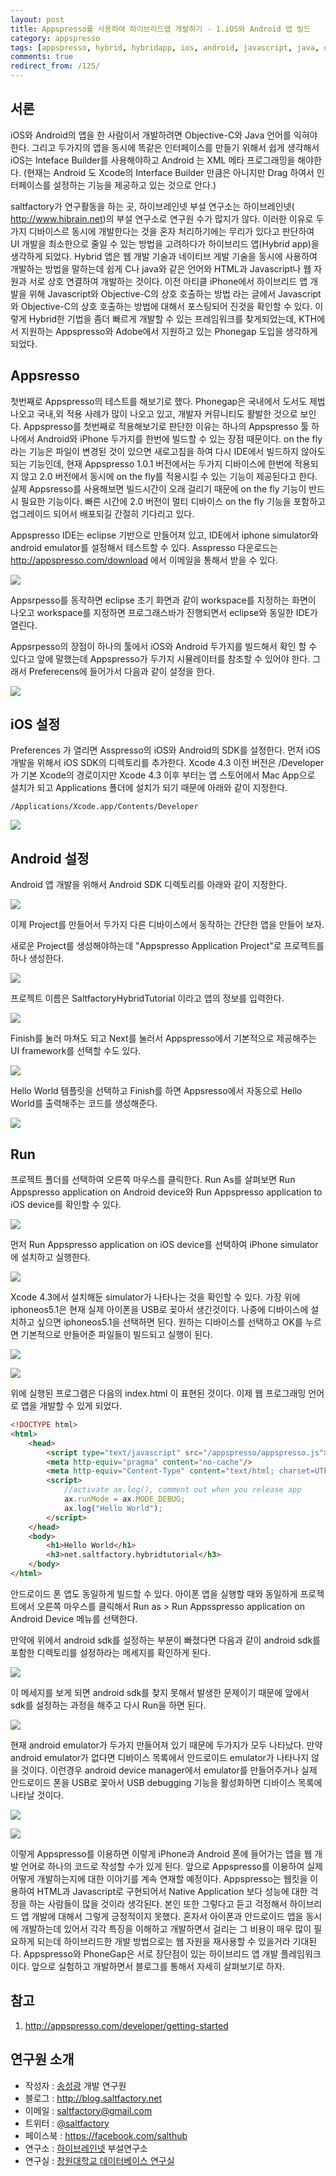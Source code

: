 ```yaml
---
layout: post
title: Appspresso를 사용하여 하이브리드앱 개발하기 - 1.iOS와 Android 앱 빌드
category: appspresso
tags: [appspresso, hybrid, hybridapp, ios, android, javascript, java, objective-c]
comments: true
redirect_from: /125/
---
```


## 서론

iOS와 Android의 앱을 한 사람이서 개발하려면 Objective-C와 Java 언어를 익혀야한다. 그리고 두가지의 앱을 동시에 똑같은 인터페이스를 만들기 위해서 쉽게 생각해서 iOS는 Inteface Builder를 사용해야하고 Android 는 XML 메타 프로그래밍을 해야한다. (현재는 Android 도 Xcode의 Interface Builder 만큼은 아니지만 Drag 하여서 인터페이스를 설정하는 기능을 제공하고 있는 것으로 안다.)

saltfactory가 연구활동을 하는 곳, 하이브레인넷 부설 연구소는 하이브레인넷( http://www.hibrain.net)의 부설 연구소로 연구원 수가 많지가 않다. 이러한 이유로 두가지 디바이스르 동시에 개발한다는 것을 혼자 처리하기에는 무리가 있다고 판단하여 UI 개발을 최소한으로 줄일 수 있는 방법을 고려하다가 하이브리드 앱(Hybrid app)을 생각하게 되었다. Hybrid 앱은 웹 개발 기술과 네이티브 게발 기술을 동시에 사용하여 개발하는 방법을 말하는데 쉽게 C나 java와 같은 언어와 HTML과 Javascript나 웹 자원과 서로 상호 연결하여 개발하는 것이다. 이전 아티클 iPhone에서 하이브리드 앱 개발을 위해 Javascript와 Objective-C의 상호 호출하는 방법 라는 글에서 Javascript와 Objective-C의 상호 호출하는 방법에 대해서 포스팅되어 진것을 확인할 수 있다. 이렇게 Hybrid한 기법을 좀더 빠르게 개발할 수 있는 프레임워크를 찾게되었는데,  KTH에서 지원하는  Appspresso와 Adobe에서 지원하고 있는 Phonegap 도입을 생각하게 되었다.

<!--more-->

## Appsresso

첫번째로 Appspresso의 테스트를 해보기로 했다. Phonegap은 국내에서 도서도 제법 나오고 국내,외 적용 사례가 많이 나오고 있고, 개발자 커뮤니티도 활발한 것으로 보인다. Appspresso를 첫번째로 적용해보기로 판단한 이유는 하나의 Appspresso 툴 하나에서 Android와 iPhone 두가지를 한번에 빌드할 수 있는 장점 때문이다. on the fly 라는 기능은 파일이 변경된 것이 있으면 새로고침을 하여 다시 IDE에서 빌드하지 않아도 되는 기능인데, 현재 Appspresso 1.0.1 버전에서는 두가지 디바이스에 한번에 적용되지 않고 2.0 버전에서 동시에 on the fly를 적용시킬 수 있는 기능이 제공된다고 한다. 실제 Appsresso를 사용해보면 빌드시간이 오래 걸리기 때문에 on the fly 기능이 반드시 필요한 기능이다. 빠른 시간에 2.0 버전이 멀티 디바이스 on the fly 기능을 포함하고 업그레이드 되어서 배포되길 간절히 기다리고 있다.

Appspresso IDE는 eclipse 기반으로 만들어져 있고, IDE에서 iphone simulator와 android emulator를 설정해서 테스트할 수 있다. Asspresso 다운로드는 http://appspresso.com/download 에서 이메일을 통해서 받을 수 있다.

![](http://cfile2.uf.tistory.com/image/12344C3F4F97AF262A1678)

Appsrpesso를 동작하면 eclipse 초기 화면과 같이 workspace를 지정하는 화면이 나오고 workspace를 지정하면 프로그래스바가 진행되면서 eclipse와 동일한 IDE가 열린다.

Appsrpesso의 장점이 하나의 툴에서 iOS와 Android 두가지를 빌드해서 확인 할 수 있다고 앞에 말했는데 Appspresso가 두가지 시뮬레이터를 참조할 수 있어야 한다. 그래서 Preferecens에 들어가서 다음과 같이 설정을 한다.

![](http://cfile9.uf.tistory.com/image/191C83444F97B1990F9B40)

## iOS 설정

Preferences 가 열리면 Asspresso의 iOS와 Android의 SDK를 설정한다. 먼저 iOS 개발을 위해서 iOS SDK의 디렉토리를 추가한다. Xcode 4.3 이전 버전은 /Developer 가 기본 Xcode의 경로이지만 Xcode 4.3 이후 부터는 앱 스토어에서 Mac App으로 설치가 되고 Applications 폴더에 설치가 되기 때문에 아래와 같이 지정한다.

```
/Applications/Xcode.app/Contents/Developer
```

![](http://cfile29.uf.tistory.com/image/1119E4464F97B1AD2705FD)

## Android 설정

Android 앱 개발을 위해서 Android SDK 디렉토리를 아래와 같이 지정한다.

![](http://cfile22.uf.tistory.com/image/135675424F97B1BA2A5C9A)

이제 Project를 만들어서 두가지 다른 디바이스에서 동작하는 간단한 앱을 만들어 보자.

새로운 Project를 생성해야하는데 "Appspresso Application Project"로 프로젝트를 하나 생성한다.

![](http://cfile22.uf.tistory.com/image/13549C3F4F97B043055B6E)

프로젝트 이름은 SaltfactoryHybridTutorial 이라고 앱의 정보를 입력한다.

![](http://cfile29.uf.tistory.com/image/14262E3E4F9A0657284F9E)

Finish를 눌러 마쳐도 되고 Next를 눌러서 Appspresso에서 기본적으로 제공해주는 UI framework를 선택할 수도 있다.

![](http://cfile29.uf.tistory.com/image/145BA4394F9A06BA24AAA4)

Hello World 템플릿을 선택하고 Finish를 하면 Appsresso에서 자동으로 Hello World를 출력해주는 코드를 생성해준다.

![](http://cfile7.uf.tistory.com/image/177796364F9A07DC2DE146)

## Run

프로젝트 폴더를 선택하여 오른쪽 마우스를 클릭한다. Run As를 살펴보면 Run Appspresso application on Android device와 Run Appspresso application to iOS device를 확인할 수 있다.

![](http://cfile24.uf.tistory.com/image/18630C334F9A0888276C1F)

먼저 Run Appspresso application on iOS device를 선택하여 iPhone simulator에 설치하고 실행한다.

![](http://cfile10.uf.tistory.com/image/1175D33B4F9A09321C3141)

Xcode 4.3에서 설치해둔 simulator가 나타나는 것을 확인할 수 있다. 가장 위에 iphoneos5.1은 현재 실제 아이폰을 USB로 꽂아서 생긴것이다.  나중에 디바이스에 설치하고 싶으면 iphoneos5.1을 선택하면 된다. 원하는 디바이스를 선택하고 OK를 누르면 기본적으로 만들어준 파일들이 빌드되고 실행이 된다.

![](http://cfile10.uf.tistory.com/image/120DB4394F9A09BC01B063)

![](http://cfile7.uf.tistory.com/image/166A1E3C4F9A09C721B5EA)

위에 실행된 프로그램은 다음의 index.html 이 표현된 것이다. 이제 웹 프로그래밍 언어로 앱을 개발할 수 있게 되었다.

```html
<!DOCTYPE html>
<html>
	<head>
        <script type="text/javascript" src="/appspresso/appspresso.js"></script>
        <meta http-equiv="pragma" content="no-cache"/>
		<meta http-equiv="Content-Type" content="text/html; charset=UTF-8">
		<script>
			//activate ax.log(), comment out when you release app
			ax.runMode = ax.MODE_DEBUG;
			ax.log("Hello World");
		</script>
	</head>
	<body>
		<h1>Hello World</h1>
		<h3>net.saltfactory.hybridtutorial</h3>
	</body>
</html>
```

안드로이드 폰 앱도 동일하게 빌드할 수 있다.
아이폰 앱을 실행할 때와 동일하게 프로젝트에서 오른쪽 마우스를 클릭해서 Run as > Run Appsspresso application on Android Device 메뉴를 선택한다.

만약에 위에서 android sdk를 설정하는 부분이 빠졌다면 다음과 같이 android sdk를 포함한 디렉토리를 설정하라는 메세지를 확인하게 된다.

![](http://cfile24.uf.tistory.com/image/180570334F9A2F2E1EBDA0)

이 메세지를 보게 되면 android sdk를 찾지 못해서 발생한 문제이기 때문에 앞에서 sdk를 설정하는 과정을 해주고 다시 Run을 하면 된다.

![](http://cfile7.uf.tistory.com/image/201C1D3A4F9A309C348E02)

현재 android emulator가 두가지 만들어져 있기 때문에 두가지가 모두 나타났다. 만약 android emulator가 없다면 디바이스 목록에서 안드로이드 emulator가 나타나지 않을 것이다. 이런경우 android device manager에서 emulator를 만들어주거나 실제 안드로이드 폰을 USB로 꽂아서 USB debugging 기능을 활성화하면 디바이스 목록에 나타날 것이다.

![](http://cfile2.uf.tistory.com/image/2072D7374F9A31CC2C9FE2)

![](http://cfile23.uf.tistory.com/image/1415A83C4F9A31E1314FC3)

이렇게 Appspresso를 이용하면 이렇게 iPhone과 Android 폰에 들어가는 앱을 웹 개발 언어로 하나의 코드로 작성할 수가 있게 된다. 앞으로 Appspresso를 이용하여 실제 어떻게 개발하는지에 대한 이야기를 계속 연재할 예정이다. Appspresso는 웹킷을 이용하여 HTML과 Javascript로 구현되어서 Native Application 보다 성능에 대한 걱정을 하는 사람들이 많을 것이라 생각된다. 본인 또한 그렇다고 듣고 걱정해서 하이브리드 앱 개발에 대해서 그렇게 긍정적이지 못했다. 혼자서 아이폰과 안드로이드 앱을 동시에 개발하는데 있어서 각각 특징을 이해하고 개발하면서 걸리는 그 비용이 매우 많이 필요하게 되는데 하이브리드한 개발 방법으로는 웹 자원을 재사용할 수 있을거라 기대된다. Appspresso와 PhoneGap은 서로 장단점이 있는 하이브리드 앱 개발 플레임워크이다. 앞으로 실험하고 개발하면서 블로그를 통해서 자세히 살펴보기로 하자.

## 참고

1. http://appspresso.com/developer/getting-started

## 연구원 소개

* 작성자 : [송성광](http://about.me/saltfactory) 개발 연구원
* 블로그 : http://blog.saltfactory.net
* 이메일 : [saltfactory@gmail.com](mailto:saltfactory@gmail.com)
* 트위터 : [@saltfactory](https://twitter.com/saltfactory)
* 페이스북 : https://facebook.com/salthub
* 연구소 : [하이브레인넷](http://www.hibrain.net) 부설연구소
* 연구실 : [창원대학교 데이터베이스 연구실](http://dblab.changwon.ac.kr)
